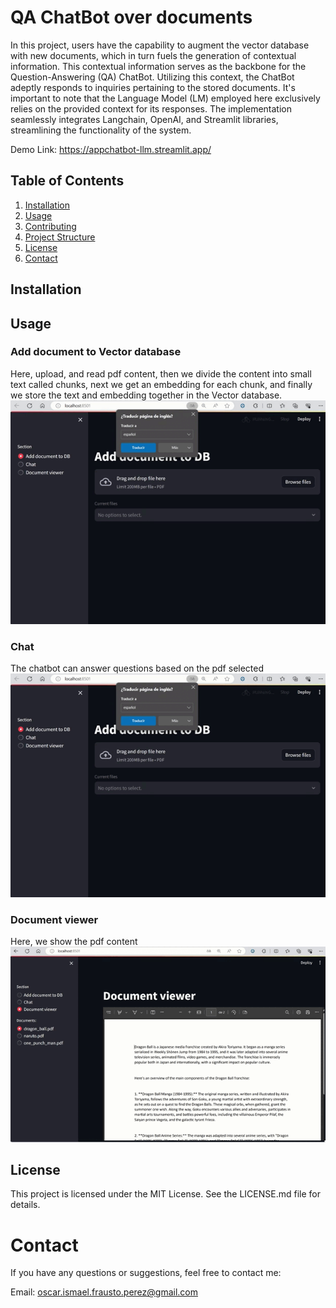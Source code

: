 # QA ChatBot over documents

In this project, users have the capability to augment the vector database with new documents, which in turn fuels the generation of contextual information. This contextual information serves as the backbone for the Question-Answering (QA) ChatBot. Utilizing this context, the ChatBot adeptly responds to inquiries pertaining to the stored documents. It's important to note that the Language Model (LM) employed here exclusively relies on the provided context for its responses. The implementation seamlessly integrates Langchain, OpenAI, and Streamlit libraries, streamlining the functionality of the system.

Demo Link: https://appchatbot-llm.streamlit.app/

## Table of Contents

1. [Installation](#installation)
2. [Usage](#usage)
3. [Contributing](#contributing)
4. [Project Structure](#project-structure)
5. [License](#license)
6. [Contact](#contact)

## Installation

<!--
To get started with the Awesome Python Project, follow these steps:

1. Clone the repository:

    ```bash
    git clone https://github.com/yourusername/awesome-python-project.git
    ```

2. Navigate to the project directory:

    ```bash
    cd awesome-python-project
    ```

3. Install the required dependencies:

    ```bash
    pip install -r requirements.txt
    ```
-->

## Usage
### Add document to Vector database
Here, upload, and read pdf content, then we divide the content into small text called chunks, next we get an embedding for each chunk, and finally we store the text and embedding together in the Vector database.  
<img src="./qachat_add_document.gif"/>

### Chat
The chatbot can answer questions based on the pdf selected
<img src="./qachat_chat.gif"/>

### Document viewer
Here, we show the pdf content
<img src="./qachat_pdf_viewer.gif"/>

<!--
```python
# Example code using Awesome Python Project
from awesome_project import helper_function

# Call the helper function
result = helper_function("Hello, Awesome World!")
print(result)
-->


## License
This project is licensed under the MIT License. See the LICENSE.md file for details.

# Contact
If you have any questions or suggestions, feel free to contact me:

Email: oscar.ismael.frausto.perez@gmail.com